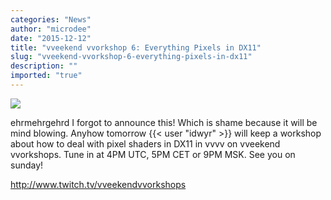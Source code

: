 ```yaml
---
categories: "News"
author: "microdee"
date: "2015-12-12"
title: "vveekend vvorkshop 6: Everything Pixels in DX11"
slug: "vveekend-vvorkshop-6-everything-pixels-in-dx11"
description: ""
imported: "true"
---
```



![](scr5.png) 

ehrmehrgehrd I forgot to announce this! Which is shame because it will be mind blowing. Anyhow tomorrow {{< user "idwyr" >}} will keep a workshop about how to deal with pixel shaders in DX11 in vvvv on vveekend vvorkshops. Tune in at 4PM UTC, 5PM CET or 9PM MSK. See you on sunday!

<http://www.twitch.tv/vveekendvvorkshops>